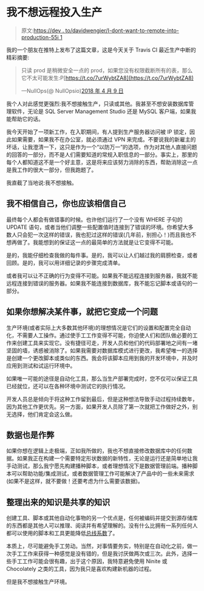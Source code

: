 # 我不想远程投入生产

> 原文:[https://dev . to/davidwengier/I-dont-want-to-remote-into-production-55i 1](https://dev.to/davidwengier/i-dont-want-to-remote-into-production-55i1)

我的一个朋友在推特上发布了这篇文章，这是今天关于 Travis CI 最近生产中断的精彩摘要:

> 只读 prod 是稍微安全一点的 prod，如果您没有权限截断所有的表，那么它不太可能发生:P[https://t.co/7urWybtZA8](https://t.co/7urWybtZA8)
> 
> —NullOps(@ NullOpsio)[2018 年 4 月 9 日](https://twitter.com/NullOpsio/status/983237339634810880?ref_src=twsrc%5Etfw)

我个人对此感觉更强烈:我不想接触生产，只读或其他。我甚至不想安装数据库管理软件，无论是 SQL Server Management Studio 还是 MySQL 客户端，如果我能帮助它的话。

我今天开始了一项新工作，在入职期间，有人提到生产服务器访问被 IP 锁定，因此如果需要，如果我不在办公室，就必须通过 VPN 来完成。不要说我的新雇主的坏话，让我澄清一下，这只是作为一个“以防万一”的选项，作为对其他人直接问题的回答的一部分，而不是人们需要知道的常规入职信息的一部分。事实上，那里的每个人都知道这不是一个好主意，这是将来应该努力消除的东西，帮助消除这一点是我工作的很大一部分，但我跑题了。

我直截了当地说:我不想接触。

## 我不相信自己，你也应该相信自己

最终每个人都会有做错事的时候。也许他们运行了一个没有 WHERE 子句的 UPDATE 语句，或者当他们调整一些配置值时连接到了错误的环境。你希望大多数人只会犯一次这样的错误，我也犯过这样的错误(几年前，别担心！)而且我也不想再做了。我能想到的保证这一点的最简单的方法就是让它变得不可能。

是的，我能仔细检查我做的每件事。是的，我可以让人们越过我的肩膀检查，或者回顾。是的，我可以用详细记录的步骤完成清单。

或者我可以让不正确的行为变得不可能。如果我不能远程连接到服务器，我就不能远程连接到错误的服务器。如果我不能连接到数据库，我不能忘记脚本或语句的一部分。

## 如果你想解决某件事，就把它变成一个问题

生产环境(或者实际上大多数其他环境)的理想情况是它们的设置和配置完全自动化，不需要人工操作。通过使手工工作变得不可能，你迫使人们和团队做必要的工作来创建工具来实现它。没有捷径可走，开发人员和他们的代码部署地之间有一堵坚固的墙，诱惑被消除了。如果我需要对数据库模式进行更改，我希望唯一的选择是创建一个更改脚本或类似的东西。我会将该脚本应用到我的开发环境中，并及时应用到测试和试运行环境中。

如果唯一可能的途径是自动化工具，那么当生产部署完成时，您不仅可以保证工具已经就位，还可以在各种环境中测试它的执行情况。

开发人员总是倾向于将这种工作留到最后，但是这种想法导致手动过程持续数年，因为其他工作更优先。另一方面，如果开发人员除了第一次就把工作做好之外，别无选择，他们肯定会这么做。

## 数据也是作弊

如果你想在逻辑上走极端，正如我所做的，我也不想直接修改数据库中的任何数据。如果我正在构建一个需要特定形状数据的新特性，无论是运行还是简单地让我手动测试，那么我宁愿先构建播种脚本，或者理想情况下是数据管理前端。播种脚本可以帮助功能/集成测试，或者数据管理工作可能解决了产品中的一些未来需求(如果不是这样，就不要做！还要考虑为什么需要该数据)。

## 整理出来的知识是共享的知识

创建工具、脚本或其他自动化事物的另一个优点是，任何被编码并提交到源存储库的东西都是其他人可以推理、阅读并有希望理解的。没有什么比拥有一系列任何人都可以使用的脚本和工具更能降低[总线系数](https://en.wikipedia.org/wiki/Bus_factor)了。

本质上，尽可能避免手工劳动。当然，对事情要务实，特别是在自动化之前，做一次手工工作来获得一种感觉是没有错的，但是我讨厌做两次或三次。此外，选择一些手工工作可能会很有趣，出于这个原因，我特意避免使用 Ninite 或 Chocolately 之类的工具，因为我只是喜欢构建新机器的过程。

但是我不想接触生产环境。